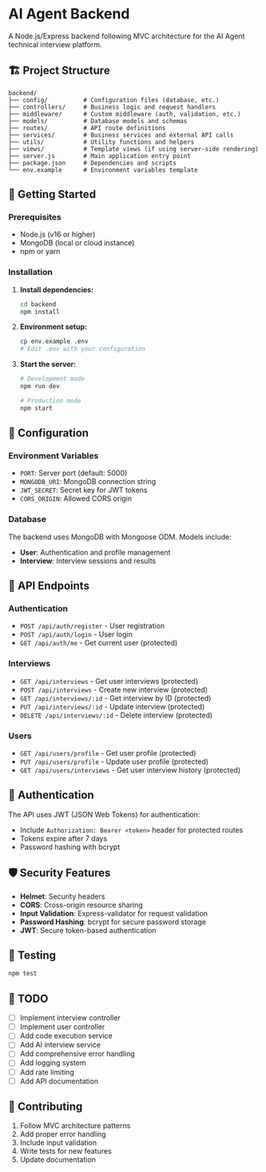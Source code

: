 # AI Agent Backend

A Node.js/Express backend following MVC architecture for the AI Agent technical interview platform.

## 🏗️ Project Structure

```
backend/
├── config/          # Configuration files (database, etc.)
├── controllers/     # Business logic and request handlers
├── middleware/      # Custom middleware (auth, validation, etc.)
├── models/          # Database models and schemas
├── routes/          # API route definitions
├── services/        # Business services and external API calls
├── utils/           # Utility functions and helpers
├── views/           # Template views (if using server-side rendering)
├── server.js        # Main application entry point
├── package.json     # Dependencies and scripts
└── env.example      # Environment variables template
```

## 🚀 Getting Started

### Prerequisites
- Node.js (v16 or higher)
- MongoDB (local or cloud instance)
- npm or yarn

### Installation

1. **Install dependencies:**
   ```bash
   cd backend
   npm install
   ```

2. **Environment setup:**
   ```bash
   cp env.example .env
   # Edit .env with your configuration
   ```

3. **Start the server:**
   ```bash
   # Development mode
   npm run dev
   
   # Production mode
   npm start
   ```

## 🔧 Configuration

### Environment Variables
- `PORT`: Server port (default: 5000)
- `MONGODB_URI`: MongoDB connection string
- `JWT_SECRET`: Secret key for JWT tokens
- `CORS_ORIGIN`: Allowed CORS origin

### Database
The backend uses MongoDB with Mongoose ODM. Models include:
- **User**: Authentication and profile management
- **Interview**: Interview sessions and results

## 📡 API Endpoints

### Authentication
- `POST /api/auth/register` - User registration
- `POST /api/auth/login` - User login
- `GET /api/auth/me` - Get current user (protected)

### Interviews
- `GET /api/interviews` - Get user interviews (protected)
- `POST /api/interviews` - Create new interview (protected)
- `GET /api/interviews/:id` - Get interview by ID (protected)
- `PUT /api/interviews/:id` - Update interview (protected)
- `DELETE /api/interviews/:id` - Delete interview (protected)

### Users
- `GET /api/users/profile` - Get user profile (protected)
- `PUT /api/users/profile` - Update user profile (protected)
- `GET /api/users/interviews` - Get user interview history (protected)

## 🔐 Authentication

The API uses JWT (JSON Web Tokens) for authentication:
- Include `Authorization: Bearer <token>` header for protected routes
- Tokens expire after 7 days
- Password hashing with bcrypt

## 🛡️ Security Features

- **Helmet**: Security headers
- **CORS**: Cross-origin resource sharing
- **Input Validation**: Express-validator for request validation
- **Password Hashing**: bcrypt for secure password storage
- **JWT**: Secure token-based authentication

## 🧪 Testing

```bash
npm test
```

## 📝 TODO

- [ ] Implement interview controller
- [ ] Implement user controller
- [ ] Add code execution service
- [ ] Add AI interview service
- [ ] Add comprehensive error handling
- [ ] Add logging system
- [ ] Add rate limiting
- [ ] Add API documentation

## 🤝 Contributing

1. Follow MVC architecture patterns
2. Add proper error handling
3. Include input validation
4. Write tests for new features
5. Update documentation
